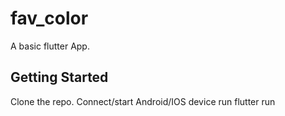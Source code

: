 # fav_color

A basic flutter App.

## Getting Started

  Clone the repo.
  Connect/start Android/IOS device
  run flutter run
